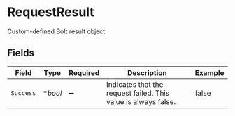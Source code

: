 # RequestResult

Custom-defined Bolt result object.


## Fields

| Field                                                          | Type                                                           | Required                                                       | Description                                                    | Example                                                        |
| -------------------------------------------------------------- | -------------------------------------------------------------- | -------------------------------------------------------------- | -------------------------------------------------------------- | -------------------------------------------------------------- |
| `Success`                                                      | **bool*                                                        | :heavy_minus_sign:                                             | Indicates that the request failed. This value is always false. | false                                                          |